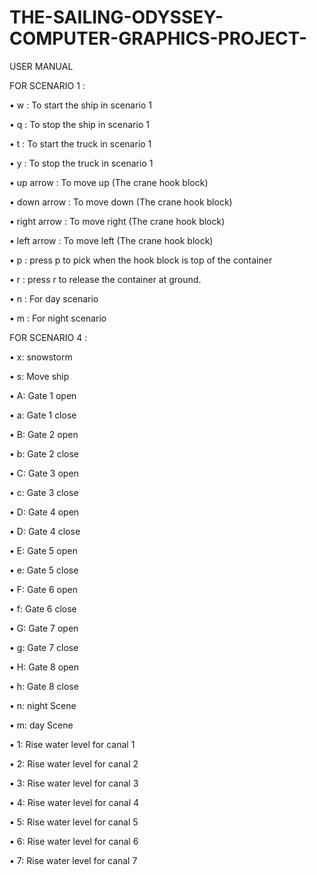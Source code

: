 # THE-SAILING-ODYSSEY-COMPUTER-GRAPHICS-PROJECT-

USER MANUAL

FOR SCENARIO 1 :

•	w : To start the ship in scenario 1

•	q : To stop the ship in scenario 1

•	t : To start the truck in scenario 1

•	y : To stop the truck in scenario 1

•	up arrow : To move up (The crane hook block)

•	down arrow : To move down (The crane hook block)

•	right arrow : To move right (The crane hook block)

•	left arrow : To move left (The crane hook block)

•	p : press p to pick when the hook block is top of the container

•	r : press r to release the container at ground.

•	n : For day scenario

•	m : For night scenario


FOR SCENARIO 4 :

•	x: snowstorm

•	s: Move ship

•	A: Gate 1 open

•	a: Gate 1 close

•	B: Gate 2 open

•	b: Gate 2 close

•	C: Gate 3 open

•	c:  Gate 3 close

•	D: Gate 4 open

•	D: Gate 4 close

•	E: Gate 5 open

•	e: Gate 5 close

•	F: Gate 6 open

•	f: Gate 6 close

•	G: Gate 7 open

•	g: Gate 7 close

•	H: Gate 8 open

•	h: Gate 8 close

•	n: night Scene

•	m: day Scene

•	1: Rise water level for canal 1

•	2: Rise water level for canal 2

•	3: Rise water level for canal 3

•	4: Rise water level for canal 4

•	5: Rise water level for canal 5

•	6: Rise water level for canal 6

•	7: Rise water level for canal 7







